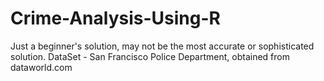 # Crime-Analysis-Using-R
Just a beginner's solution, may not be the most accurate or sophisticated solution.
DataSet - San Francisco Police Department, obtained from dataworld.com
